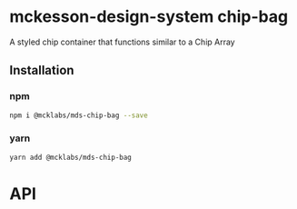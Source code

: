 # mckesson-design-system chip-bag
A styled chip container that functions similar to a Chip Array

## Installation

### npm
```bash
npm i @mcklabs/mds-chip-bag --save
```

### yarn
```bash
yarn add @mcklabs/mds-chip-bag
```

# API
